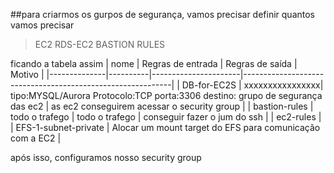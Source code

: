 ##para criarmos os gurpos de segurança, vamos precisar definir quantos vamos precisar
>EC2
>RDS-EC2
>BASTION RULES


ficando a tabela assim
| nome        | Regras de entrada      | Regras de saída              | Motivo                                                      |
|--------------|----------|----------------------|------------------------------------------------------------|
| DB-for-EC2S | xxxxxxxxxxxxxxxx| tipo:MYSQL/Aurora Protocolo:TCP porta:3306 destino: grupo de segurança das ec2   | as ec2 conseguirem acessar o security group |
| bastion-rules   | todo o trafego | todo o trafego | conseguir fazer o jum do ssh                          |
| ec2-rules  |   | EFS-1-subnet-private  | Alocar um mount target do EFS para comunicação com a EC2   |

após isso, configuramos nosso security group

